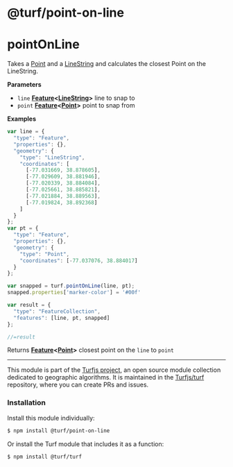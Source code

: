 # @turf/point-on-line

# pointOnLine

Takes a [Point](http://geojson.org/geojson-spec.html#point) and a [LineString](http://geojson.org/geojson-spec.html#linestring) and calculates the closest Point on the LineString.

**Parameters**

-   `line` **[Feature](http://geojson.org/geojson-spec.html#feature-objects)&lt;[LineString](http://geojson.org/geojson-spec.html#linestring)>** line to snap to
-   `point` **[Feature](http://geojson.org/geojson-spec.html#feature-objects)&lt;[Point](http://geojson.org/geojson-spec.html#point)>** point to snap from

**Examples**

```javascript
var line = {
  "type": "Feature",
  "properties": {},
  "geometry": {
    "type": "LineString",
    "coordinates": [
      [-77.031669, 38.878605],
      [-77.029609, 38.881946],
      [-77.020339, 38.884084],
      [-77.025661, 38.885821],
      [-77.021884, 38.889563],
      [-77.019824, 38.892368]
    ]
  }
};
var pt = {
  "type": "Feature",
  "properties": {},
  "geometry": {
    "type": "Point",
    "coordinates": [-77.037076, 38.884017]
  }
};

var snapped = turf.pointOnLine(line, pt);
snapped.properties['marker-color'] = '#00f'

var result = {
  "type": "FeatureCollection",
  "features": [line, pt, snapped]
};

//=result
```

Returns **[Feature](http://geojson.org/geojson-spec.html#feature-objects)&lt;[Point](http://geojson.org/geojson-spec.html#point)>** closest point on the `line` to `point`

---

This module is part of the [Turfjs project](http://turfjs.org/), an open source
module collection dedicated to geographic algorithms. It is maintained in the
[Turfjs/turf](https://github.com/Turfjs/turf) repository, where you can create
PRs and issues.

### Installation

Install this module individually:

```sh
$ npm install @turf/point-on-line
```

Or install the Turf module that includes it as a function:

```sh
$ npm install @turf/turf
```
